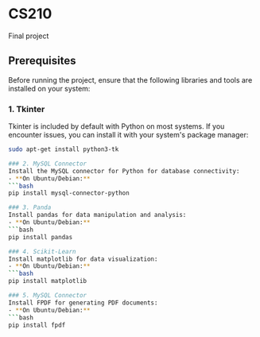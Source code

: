 # CS210
Final project
## Prerequisites

Before running the project, ensure that the following libraries and tools are installed on your system:

### 1. Tkinter
Tkinter is included by default with Python on most systems. If you encounter issues, you can install it with your system's package manager:

  ```bash
  sudo apt-get install python3-tk

### 2. MySQL Connector
Install the MySQL connector for Python for database connectivity:
- **On Ubuntu/Debian:**
  ```bash
  pip install mysql-connector-python

### 3. Panda
Install pandas for data manipulation and analysis:
- **On Ubuntu/Debian:**
  ```bash
  pip install pandas

### 4. Scikit-Learn
Install matplotlib for data visualization:
- **On Ubuntu/Debian:**
  ```bash
  pip install matplotlib

### 5. MySQL Connector
Install FPDF for generating PDF documents:
- **On Ubuntu/Debian:**
  ```bash
  pip install fpdf

